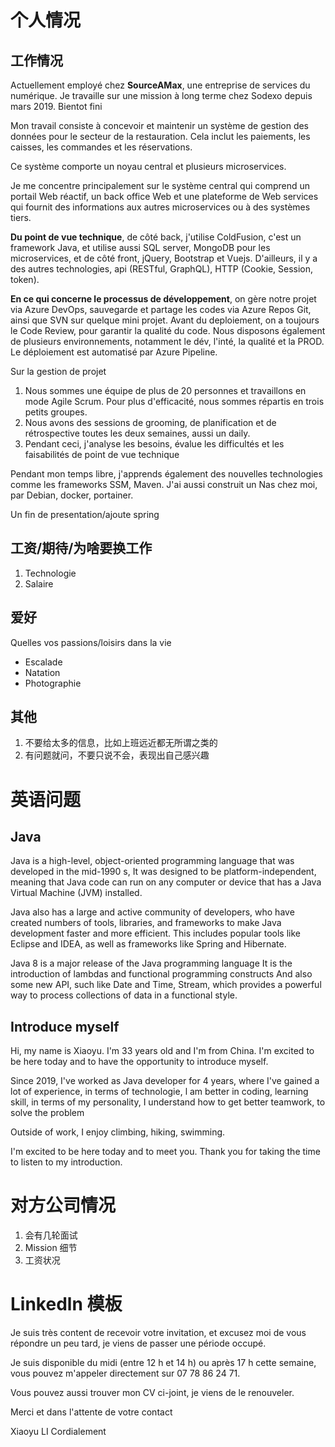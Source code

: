 # 个人情况

## 工作情况

Actuellement employé chez **SourceAMax**, une entreprise de services du numérique.
Je travaille sur une mission à long terme chez Sodexo depuis mars 2019. Bientot fini

Mon travail consiste à concevoir et maintenir un système de gestion des données pour le secteur de la restauration. Cela inclut les paiements, les caisses, les commandes et les réservations.

Ce système comporte un noyau central et plusieurs microservices.

Je me concentre principalement sur le système central qui comprend un portail Web réactif, un back office Web et une plateforme de Web services qui fournit des informations aux autres microservices ou à des systèmes tiers.

**Du point de vue technique**, de côté back, j'utilise ColdFusion, c'est un framework Java, et utilise aussi SQL server, MongoDB pour les microservices, et de côté front, jQuery, Bootstrap et Vuejs. D'ailleurs, il y a des autres technologies, api (RESTful, GraphQL), HTTP (Cookie, Session, token).

**En ce qui concerne le processus de développement**, on gère notre projet via Azure DevOps, sauvegarde et partage les codes via Azure Repos Git, ainsi que SVN sur quelque mini projet. Avant du deploiement, on a toujours le Code Review, pour garantir la qualité du code. Nous disposons également de plusieurs environnements, notamment le dév, l'inté, la qualité et la PROD. Le déploiement est automatisé par Azure Pipeline.

Sur la gestion de projet
1. Nous sommes une équipe de plus de 20 personnes et travaillons en mode Agile Scrum. Pour plus d'efficacité, nous sommes répartis en trois petits groupes.
2. Nous avons des sessions de grooming, de planification et de rétrospective toutes les deux semaines, aussi un daily.
3. Pendant ceci, j'analyse les besoins, évalue les difficultés et les faisabilités de point de vue technique

Pendant mon temps libre, j'apprends également des nouvelles technologies comme les frameworks SSM, Maven. J'ai aussi construit un Nas chez moi, par Debian, docker, portainer.

Un fin de presentation/ajoute spring

## 工资/期待/为啥要换工作

1. Technologie
2. Salaire

## 爱好
Quelles vos passions/loisirs dans la vie

- Escalade
- Natation
- Photographie

## 其他

1. 不要给太多的信息，比如上班远近都无所谓之类的
2. 有问题就问，不要只说不会，表现出自己感兴趣

# 英语问题

## Java

Java is a high-level, object-oriented programming language that was developed in the mid-1990 s, It was designed to be platform-independent, meaning that Java code can run on any computer or device that has a Java Virtual Machine (JVM) installed.

Java also has a large and active community of developers, who have created numbers of tools, libraries, and frameworks to make Java development faster and more efficient. This includes popular tools like Eclipse and IDEA, as well as frameworks like Spring and Hibernate.

Java 8 is a major release of the Java programming language
It is the introduction of lambdas and functional programming constructs
And also some new API, such like Date and Time, Stream, which provides a powerful way to process collections of data in a functional style.

## Introduce myself

Hi, my name is Xiaoyu. I'm 33 years old and I'm from China. I'm excited to be here today and to have the opportunity to introduce myself.

Since 2019, I've worked as Java developer for 4 years, where I've gained a lot of experience, in terms of technologie, l am better in coding, learning skill, in terms of my personality, I understand how to get better teamwork, to solve the problem

Outside of work, I enjoy climbing, hiking, swimming.

I'm excited to be here today and to meet you. Thank you for taking the time to listen to my introduction.

# 对方公司情况

1. 会有几轮面试
2. Mission 细节
3. 工资状况

# Linkedln 模板

Je suis très content de recevoir votre invitation, et excusez moi de vous répondre un peu tard, je viens de passer une période occupé.

Je suis disponible du midi (entre 12 h et 14 h) ou après 17 h cette semaine, vous pouvez m'appeler directement sur 07 78 86 24 71.

Vous pouvez aussi trouver mon CV ci-joint, je viens de le renouveler.

Merci et dans l'attente de votre contact

Xiaoyu LI
Cordialement